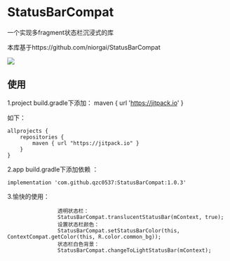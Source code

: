 # StatusBarCompat
一个实现多fragment状态栏沉浸式的库

本库基于https://github.com/niorgai/StatusBarCompat

[![](https://jitpack.io/v/qzc0537/StatusBarCompat.svg)](https://jitpack.io/#qzc0537/StatusBarCompat)


使用
--
1.project build.gradle下添加：
maven { url 'https://jitpack.io' }

如下：

```
allprojects {
    repositories {
        maven { url "https://jitpack.io" }
    }
}
```

2.app build.gradle下添加依赖 ：

```
implementation 'com.github.qzc0537:StatusBarCompat:1.0.3'
```

3.愉快的使用：
```
                透明状态栏：
                StatusBarCompat.translucentStatusBar(mContext, true);
                设置状态栏颜色：
                StatusBarCompat.setStatusBarColor(this, ContextCompat.getColor(this, R.color.common_bg));
                状态栏白色背景：
                StatusBarCompat.changeToLightStatusBar(mContext);

